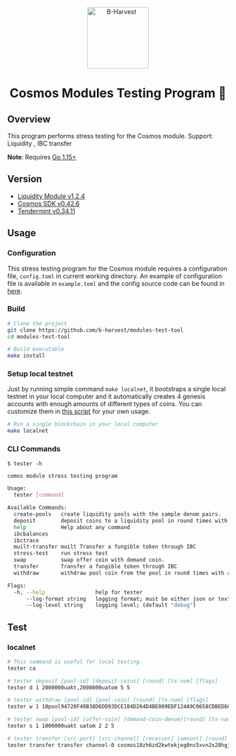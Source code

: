 <p align="center">
  <a href="https://github.com/b-harvest/modules-test-tool" target="_blank"><img width="140" src="https://avatars.githubusercontent.com/u/57690767?s=200&v=4" alt="B-Harvest"></a>
</p>

<h1 align="center">
    Cosmos Modules Testing Program 🔧
</h1>

## Overview

This program performs stress testing for the Cosmos module. Support: Liquidity , IBC transfer

**Note**: Requires [Go 1.15+](https://golang.org/dl/)
## Version

- [Liquidity Module v1.2.4](https://github.com/tendermint/liquidity/tree/v1.2.4) 
- [Cosmos SDK v0.42.6](https://github.com/cosmos/cosmos-sdk/tree/v0.42.6)
- [Tendermint v0.34.11](https://github.com/tendermint/tendermint/tree/v0.34.11)

## Usage

### Configuration

This stress testing program for the Cosmos module requires a configuration file, `config.toml` in current working directory. An example of configuration file is available in `example.toml` and the config source code can be found in [here](./config.config.go).
### Build

```bash
# Clone the project 
git clone https://github.com/b-harvest/modules-test-tool
cd modules-test-tool

# Build executable
make install
```

### Setup local testnet

Just by running simple command `make localnet`, it bootstraps a single local testnet in your local computer and it
automatically creates 4 genesis accounts with enough amounts of different types of coins. You can customize them in [this script](https://github.com/b-harvest/modules-test-tool/blob/main/scripts/localnet.sh#L9-L13) for your own usage.

```bash
# Run a single blockchain in your local computer 
make localnet
```

### CLI Commands

`$ tester -h`

```bash
comos module stress testing program

Usage:
  tester [command]

Available Commands:
  create-pools   create liquidity pools with the sample denom pairs.
  deposit        deposit coins to a liquidity pool in round times with a number of transaction messages
  help           Help about any command
  ibcbalances    
  ibctrace       
  muilt-transfer muilt Transfer a fungible token through IBC
  stress-test    run stress test
  swap           swap offer coin with demand coin.
  transfer       Transfer a fungible token through IBC
  withdraw       withdraw pool coin from the pool in round times with a number of transaction messages

Flags:
  -h, --help                help for tester
      --log-format string   logging format; must be either json or text; (default "text")
      --log-level string    logging level; (default "debug")
```

## Test

### localnet

```bash
# This command is useful for local testing.
tester ca

# tester deposit [pool-id] [deposit-coins] [round] [tx-num] [flags]
tester d 1 2000000uakt,2000000uatom 5 5

# tester withdraw [pool-id] [pool-coin] [round] [tx-num] [flags]
tester w 1 10pool94720F40B38D6DD93DCE184D264D4BE089EDF124A9C0658CDBED6CA18CF27752 5 5

# tester swap [pool-id] [offer-coin] [demand-coin-denom][round] [tx-num] [msg-num]
tester s 1 1000000uakt uatom 2 2 5

# tester transfer [src-port] [src-channel] [receiver] [amount] [round] [tx-num] [msg-num]
tester transfer transfer channel-0 cosmos18zh6zd2kwtekjeg0ns5xvn2x28hgj8n6gxhe8c 1stake 1 1 1
```



